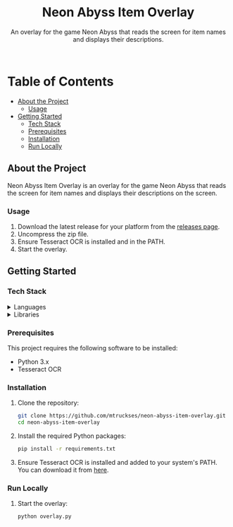 <!-- Title -->
<div align="center">
  <h1>Neon Abyss Item Overlay</h1>
  
  <p>
    An overlay for the game Neon Abyss that reads the screen for item names and displays their descriptions.
  </p>

</div>

<br />

<!-- Table of Contents -->
# Table of Contents

- [About the Project](#about-the-project)
  * [Usage](#usage)
- [Getting Started](#getting-started)
  * [Tech Stack](#tech-stack)
  * [Prerequisites](#prerequisites)
  * [Installation](#installation)
  * [Run Locally](#run-locally)
  

<!-- About the Project -->
## About the Project

[//]: # (<div align="center">)

[//]: # (  <img src="https://placehold.co/600x400?text=Your+GIF+here" alt="how it works" />)

[//]: # (</div>)

Neon Abyss Item Overlay is an overlay for the game Neon Abyss that reads the screen for item names and displays their descriptions on the screen.

### Usage

1. Download the latest release for your platform from the [releases page](https://github.com/mtruckses/neon-abyss-item-overlay/releases).
2. Uncompress the zip file.
3. Ensure Tesseract OCR is installed and in the PATH. 
4. Start the overlay.



<!-- Getting Started -->
## 	Getting Started

<!-- TechStack -->
### Tech Stack

<details>
  <summary>Languages</summary>
  <ul>
    <li><a href="https://www.python.org/">Python</a></li>
  </ul>
</details>

<details>
  <summary>Libraries</summary>
  <ul>
    <li><a href="https://opencv.org/">OpenCV</a></li>
    <li><a href="https://pillow.readthedocs.io/">Pillow</a></li>
    <li><a href="https://pypi.org/project/pytesseract/">pytesseract</a></li>
    <li><a href="https://github.com/maxbachmann/RapidFuzz">RapidFuzz</a></li>
    <li><a href="https://numpy.org/">NumPy</a></li>
  </ul>
</details>

### Prerequisites

This project requires the following software to be installed:

- Python 3.x
- Tesseract OCR

<!-- Installation -->
### Installation

1. Clone the repository:
    ```sh
    git clone https://github.com/mtruckses/neon-abyss-item-overlay.git
    cd neon-abyss-item-overlay
    ```

2. Install the required Python packages:
    ```sh
    pip install -r requirements.txt
    ```

3. Ensure Tesseract OCR is installed and added to your system's PATH. You can download it from [here](https://github.com/tesseract-ocr/tesseract).

### Run Locally

1. Start the overlay:
    ```sh
    python overlay.py
    ```
<!-- Running Tests -->

[//]: # (### Running Tests)

[//]: # ()
[//]: # (To run tests, use the following command:)

[//]: # (    ```sh)

[//]: # (    # Add your test command here)

